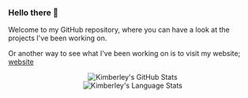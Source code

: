 ### Hello there 👋

Welcome to my GitHub repository, where you can have a look at the projects I've been working on.  

Or another way to see what I've been working on is to visit my website; [website](https://kimberleyevans-parker.github.io/)

<p align="center">
  <img src="https://github-readme-stats.vercel.app/api?username=KimberleyEvans-Parker&show_icons=true&bg_color=90,472D5E,3A79C0&title_color=fff&text_color=fff" alt="Kimberley's GitHub Stats" />
  <br />
  <img src="https://github-readme-stats.vercel.app/api/top-langs/?username=KimberleyEvans-Parker&layout=compact&bg_color=90,3A79C0,192A56&title_color=fff&text_color=fff" alt="Kimberley's Language Stats" />
</p>

<!--
**KimberleyEvans-Parker/KimberleyEvans-Parker** is a ✨ _special_ ✨ repository because its `README.md` (this file) appears on your GitHub profile.

Here are some ideas to get you started:

- 🔭 I’m currently working on ...
- 🌱 I’m currently learning ...
- 👯 I’m looking to collaborate on ...
- 🤔 I’m looking for help with ...
- 💬 Ask me about ...
- 📫 How to reach me: ...
- 😄 Pronouns: ...
- ⚡ Fun fact: ...
-->
